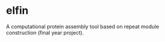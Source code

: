 # elfin
A computational protein assembly tool based on repeat module construction (final year project).
